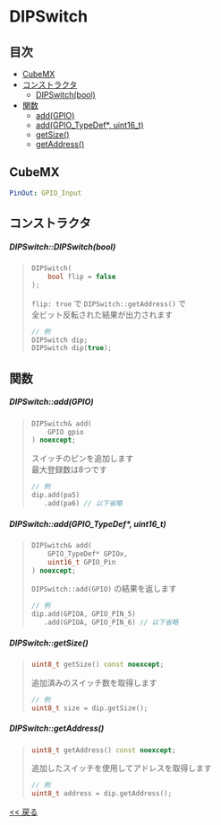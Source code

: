 # DIPSwitch

## 目次
- [CubeMX](#cubemx)
- [コンストラクタ](#コンストラクタ)
  - [DIPSwitch(bool)](#dipswitchdipswitchbool)
- [関数](#関数)
  - [add(GPIO)](#dipswitchaddgpio)
  - [add(GPIO_TypeDef*, uint16_t)](#dipswitchaddgpio_typedef-uint16_t)
  - [getSize()](#dipswitchgetsize)
  - [getAddress()](#dipswitchgetaddress)

## CubeMX
```yaml
PinOut: GPIO_Input
```

## コンストラクタ
##### DIPSwitch::DIPSwitch(bool)
> ```c++
> DIPSwitch(
>     bool flip = false
> );
> ```
> `flip: true` で `DIPSwitch::getAddress()` で  
> 全ビット反転された結果が出力されます
> ```c++
> // 例
> DIPSwitch dip;
> DIPSwitch dip(true);
> ```

## 関数
##### DIPSwitch::add(GPIO)
> ```c++
> DIPSwitch& add(
>     GPIO gpio
> ) noexcept;
> ```
> スイッチのピンを追加します  
> 最大登録数は8つです  
> ```c++
> // 例
> dip.add(pa5)
>    .add(pa6) // 以下省略
> ```

##### DIPSwitch::add(GPIO_TypeDef*, uint16_t)
> ```c++
> DIPSwitch& add(
>     GPIO_TypeDef* GPIOx,
>     uint16_t GPIO_Pin
> ) noexcept;
> ```
> `DIPSwitch::add(GPIO)` の結果を返します  
> ```c++
> // 例
> dip.add(GPIOA, GPIO_PIN_5)
>    .add(GPIOA, GPIO_PIN_6) // 以下省略
> ```

##### DIPSwitch::getSize()
> ```c++
> uint8_t getSize() const noexcept;
> ```
> 追加済みのスイッチ数を取得します  
> ```c++
> // 例
> uint8_t size = dip.getSize();
> ```

##### DIPSwitch::getAddress()
> ```c++
> uint8_t getAddress() const noexcept;
> ```
> 追加したスイッチを使用してアドレスを取得します  
> ```c++
> // 例
> uint8_t address = dip.getAddress();
> ```

[<< 戻る](../README.md)